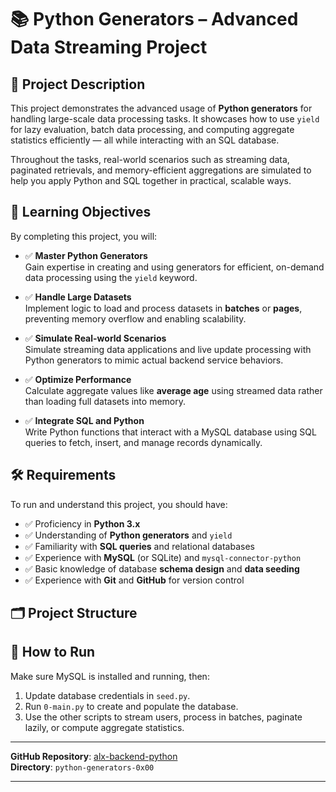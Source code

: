 # 📚 Python Generators – Advanced Data Streaming Project

## 📝 Project Description

This project demonstrates the advanced usage of **Python generators** for handling large-scale data processing tasks. It showcases how to use `yield` for lazy evaluation, batch data processing, and computing aggregate statistics efficiently — all while interacting with an SQL database.

Throughout the tasks, real-world scenarios such as streaming data, paginated retrievals, and memory-efficient aggregations are simulated to help you apply Python and SQL together in practical, scalable ways.

## 🎯 Learning Objectives

By completing this project, you will:

- ✅ **Master Python Generators**  
  Gain expertise in creating and using generators for efficient, on-demand data processing using the `yield` keyword.

- ✅ **Handle Large Datasets**  
  Implement logic to load and process datasets in **batches** or **pages**, preventing memory overflow and enabling scalability.

- ✅ **Simulate Real-world Scenarios**  
  Simulate streaming data applications and live update processing with Python generators to mimic actual backend service behaviors.

- ✅ **Optimize Performance**  
  Calculate aggregate values like **average age** using streamed data rather than loading full datasets into memory.

- ✅ **Integrate SQL and Python**  
  Write Python functions that interact with a MySQL database using SQL queries to fetch, insert, and manage records dynamically.

## 🛠 Requirements

To run and understand this project, you should have:

- ✅ Proficiency in **Python 3.x**
- ✅ Understanding of **Python generators** and `yield`
- ✅ Familiarity with **SQL queries** and relational databases
- ✅ Experience with **MySQL** (or SQLite) and `mysql-connector-python`
- ✅ Basic knowledge of database **schema design** and **data seeding**
- ✅ Experience with **Git** and **GitHub** for version control

## 🗂 Project Structure

## 🚀 How to Run

Make sure MySQL is installed and running, then:

1. Update database credentials in `seed.py`.
2. Run `0-main.py` to create and populate the database.
3. Use the other scripts to stream users, process in batches, paginate lazily, or compute aggregate statistics.

---

**GitHub Repository**: [alx-backend-python](https://github.com/your-username/alx-backend-python)  
**Directory**: `python-generators-0x00`

---

